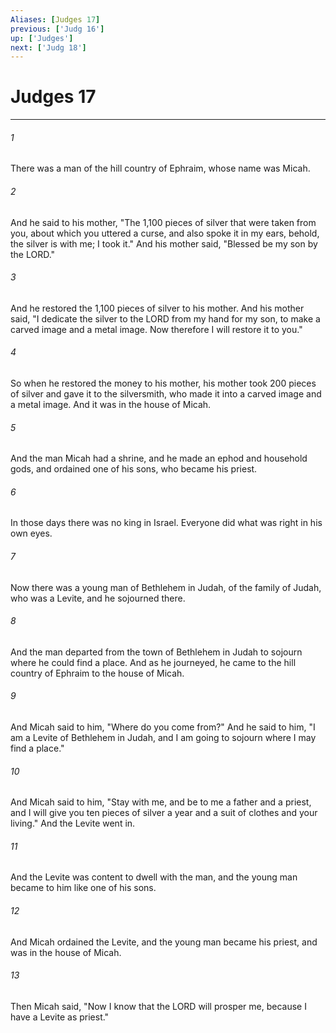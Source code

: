 ```yaml
---
Aliases: [Judges 17]
previous: ['Judg 16']
up: ['Judges']
next: ['Judg 18']
---
```

# Judges 17

***

 

###### 1 
There was a man of the hill country of Ephraim, whose name was Micah. 
 

###### 2 
And he said to his mother, "The 1,100 pieces of silver that were taken from you, about which you uttered a curse, and also spoke it in my ears, behold, the silver is with me; I took it." And his mother said, "Blessed be my son by the LORD." 
 

###### 3 
And he restored the 1,100 pieces of silver to his mother. And his mother said, "I dedicate the silver to the LORD from my hand for my son, to make a carved image and a metal image. Now therefore I will restore it to you." 
 

###### 4 
So when he restored the money to his mother, his mother took 200 pieces of silver and gave it to the silversmith, who made it into a carved image and a metal image. And it was in the house of Micah. 
 

###### 5 
And the man Micah had a shrine, and he made an ephod and household gods, and ordained one of his sons, who became his priest. 
 

###### 6 
In those days there was no king in Israel. Everyone did what was right in his own eyes.
 
 

###### 7 
Now there was a young man of Bethlehem in Judah, of the family of Judah, who was a Levite, and he sojourned there. 
 

###### 8 
And the man departed from the town of Bethlehem in Judah to sojourn where he could find a place. And as he journeyed, he came to the hill country of Ephraim to the house of Micah. 
 

###### 9 
And Micah said to him, "Where do you come from?" And he said to him, "I am a Levite of Bethlehem in Judah, and I am going to sojourn where I may find a place." 
 

###### 10 
And Micah said to him, "Stay with me, and be to me a father and a priest, and I will give you ten pieces of silver a year and a suit of clothes and your living." And the Levite went in. 
 

###### 11 
And the Levite was content to dwell with the man, and the young man became to him like one of his sons. 
 

###### 12 
And Micah ordained the Levite, and the young man became his priest, and was in the house of Micah. 
 

###### 13 
Then Micah said, "Now I know that the LORD will prosper me, because I have a Levite as priest."
 
